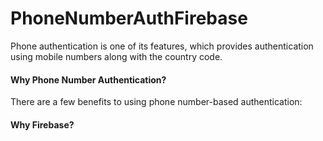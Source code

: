 # PhoneNumberAuthFirebase
Phone authentication is one of its features, which provides authentication using mobile numbers along with the country code.

#### Why Phone Number Authentication?

There are a few benefits to using phone number-based authentication:

 #### Why Firebase?
